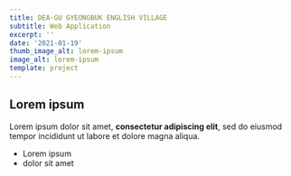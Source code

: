 ```yaml
---
title: DEA-GU GYEONGBUK ENGLISH VILLAGE
subtitle: Web Application
excerpt: ''
date: '2021-01-19'
thumb_image_alt: lorem-ipsum
image_alt: lorem-ipsum
template: project
---
```

## Lorem ipsum

Lorem ipsum dolor sit amet, **consectetur adipiscing elit**, sed do eiusmod tempor incididunt ut labore et dolore magna aliqua.

- Lorem ipsum
- dolor sit amet